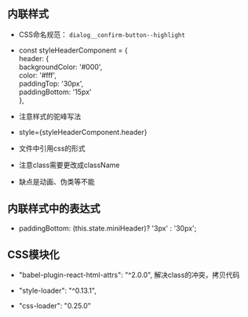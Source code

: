 ## 内联样式

* CSS命名规范： `dialog__confirm-button--highlight`

* const styleHeaderComponent = {  
           header: {  
               backgroundColor: '\#000',  
               color: '\#fff',  
               paddingTop: '30px',  
               paddingBottom: '15px'  
           },

* 注意样式的驼峰写法

* style={styleHeaderComponent.header}

* 文件中引用css的形式

* 注意class需要更改成className

* 缺点是动画、伪类等不能





## 内联样式中的表达式

* paddingBottom: \(this.state.miniHeader\)? '3px' : '30px';





## CSS模块化

- "babel-plugin-react-html-attrs": "^2.0.0",    解决class的冲突，拷贝代码

- "style-loader": "^0.13.1",

- "css-loader": "0.25.0"































